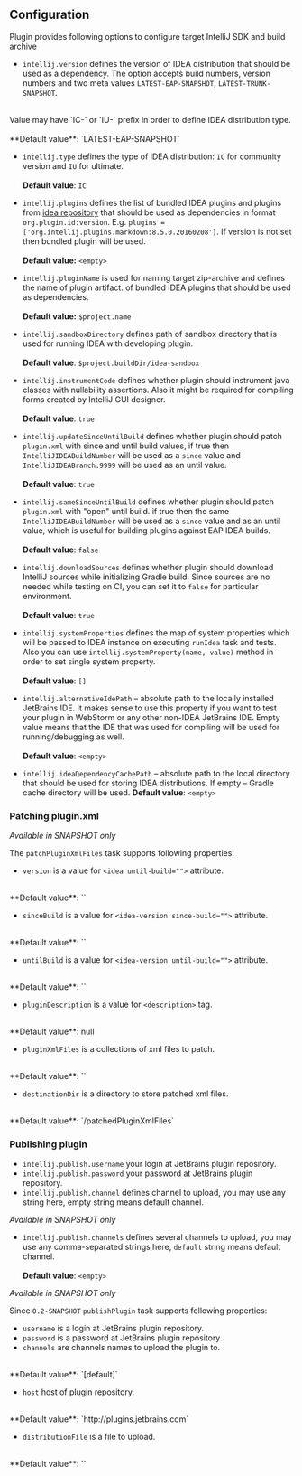 ## Configuration

Plugin provides following options to configure target IntelliJ SDK and build archive

- `intellij.version` defines the version of IDEA distribution that should be used as a dependency. 
The option accepts build numbers, version numbers and two meta values `LATEST-EAP-SNAPSHOT`, `LATEST-TRUNK-SNAPSHOT`.
<br/>
Value may have `IC-` or `IU-` prefix in order to define IDEA distribution type. 
<br/><br/> 
**Default value**: `LATEST-EAP-SNAPSHOT`

- `intellij.type` defines the type of IDEA distribution: `IC` for community version and `IU` for ultimate.<br/><br/> 
**Default value**: `IC`

- `intellij.plugins` defines the list of bundled IDEA plugins and plugins from [idea repository](https://plugins.jetbrains.com/) 
that should be used as dependencies in format `org.plugin.id:version`. E.g. `plugins = ['org.intellij.plugins.markdown:8.5.0.20160208']`.
If version is not set then bundled plugin will be used.<br/><br/> 
**Default value:** `<empty>`

- `intellij.pluginName` is used for naming target zip-archive and defines the name of plugin artifact. 
of bundled IDEA plugins that should be used as dependencies.<br/><br/>
**Default value:** `$project.name`

- `intellij.sandboxDirectory` defines path of sandbox directory that is used for running IDEA with developing plugin.<br/><br/>
**Default value**: `$project.buildDir/idea-sandbox`

- `intellij.instrumentCode` defines whether plugin should instrument java classes with nullability assertions.
Also it might be required for compiling forms created by IntelliJ GUI designer.<br/><br/>
**Default value**: `true`

- `intellij.updateSinceUntilBuild` defines whether plugin should patch `plugin.xml` with since and until build values, 
if true then `IntelliJIDEABuildNumber` will be used as a `since` value and `IntelliJIDEABranch.9999` will be used as an until value.<br/><br/>
**Default value**: `true`

- `intellij.sameSinceUntilBuild` defines whether plugin should patch `plugin.xml` with "open" until build. 
if true then the same `IntelliJIDEABuildNumber` will be used as a `since` value and as an until value, 
which is useful for building plugins against EAP IDEA builds.<br/><br/>
**Default value**: `false`

- `intellij.downloadSources` defines whether plugin should download IntelliJ sources while 
initializing Gradle build. Since sources are no needed while testing on CI, you can set
it to `false` for particular environment.<br/><br/>
**Default value**: `true`

- `intellij.systemProperties` defines the map of system properties which will be passed to IDEA instance on
executing `runIdea` task and tests.<br/>
Also you can use `intellij.systemProperty(name, value)` method in order to set single system property.
<br/><br/>
**Default value**: `[]`

- `intellij.alternativeIdePath` – absolute path to the locally installed JetBrains IDE.
It makes sense to use this property if you want to test your plugin in WebStorm or any other non-IDEA JetBrains IDE.
Empty value means that the IDE that was used for compiling will be used for running/debugging as well.<br/><br/>
**Default value**: `<empty>`

- `intellij.ideaDependencyCachePath` – absolute path to the local directory that should be used for storing IDEA
distributions. If empty – Gradle cache directory will be used.
**Default value**: `<empty>`

### Patching plugin.xml

*Available in SNAPSHOT only*

The `patchPluginXmlFiles` task supports following properties:

- `version` is a value for `<idea until-build="">` attribute.
<br/>
**Default value**: `<project.version>`

- `sinceBuild` is a value for `<idea-version since-build="">` attribute.
<br/>
**Default value**: `<IntelliJIDEABuildNumber>`

- `untilBuild` is a value for `<idea-version until-build="">` attribute.
<br/>
**Default value**: `<IntelliJIDEABranch.*>`

- `pluginDescription` is a value for `<description>` tag.
<br/>
**Default value**: null

- `pluginXmlFiles` is a collections of xml files to patch.
<br/>
**Default value**: `<all plugin.xml files with idea-plugin root tag in resources>`

- `destinationDir` is a directory to store patched xml files.
<br/>
**Default value**: `<project.buildDir>/patchedPluginXmlFiles`

### Publishing plugin

- `intellij.publish.username` your login at JetBrains plugin repository.
- `intellij.publish.password` your password at JetBrains plugin repository.
- `intellij.publish.channel` defines channel to upload, you may use any string here, empty string means default channel.

*Available in SNAPSHOT only*
- `intellij.publish.channels` defines several channels to upload, you may use any comma-separated strings here, 
`default` string means default channel.
<br/><br/>
**Default value**: `<empty>`

*Available in SNAPSHOT only*

Since `0.2-SNAPSHOT` `publishPlugin` task supports following properties:

- `username` is a login at JetBrains plugin repository.
- `password` is a password at JetBrains plugin repository.
- `channels` are channels names to upload the plugin to.
<br/>
**Default value**: `[default]`

- `host` host of plugin repository.
<br/>
**Default value**: `http://plugins.jetbrains.com`

- `distributionFile` is a file to upload.
<br/>
**Default value**: `<output of buildPlugin task>`


